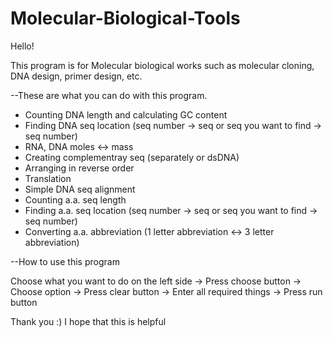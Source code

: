 # Molecular-Biological-Tools

Hello!

This program is for Molecular biological works such as molecular cloning, DNA design, primer design, etc.

--These are what you can do with this program.
  - Counting DNA length and calculating GC content
  - Finding DNA seq location (seq number -> seq  or  seq you want to find -> seq number)
  - RNA, DNA moles <-> mass
  - Creating complementray seq (separately or dsDNA)
  - Arranging in reverse order
  - Translation
  - Simple DNA seq alignment
  - Counting a.a. seq length
  - Finding a.a. seq location (seq number -> seq  or  seq you want to find -> seq number)
  - Converting a.a. abbreviation (1 letter abbreviation <-> 3 letter abbreviation)



--How to use this program

Choose what you want to do on the left side
-> Press choose button
-> Choose option
-> Press clear button
-> Enter all required things
-> Press run button

Thank you :) I hope that this is helpful
